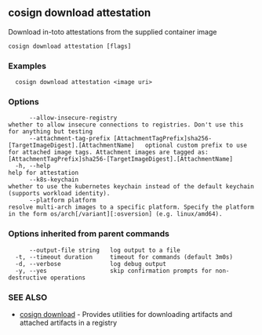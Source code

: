 ## cosign download attestation

Download in-toto attestations from the supplied container image

```
cosign download attestation [flags]
```

### Examples

```
  cosign download attestation <image uri>
```

### Options

```
      --allow-insecure-registry                                                                  whether to allow insecure connections to registries. Don't use this for anything but testing
      --attachment-tag-prefix [AttachmentTagPrefix]sha256-[TargetImageDigest].[AttachmentName]   optional custom prefix to use for attached image tags. Attachment images are tagged as: [AttachmentTagPrefix]sha256-[TargetImageDigest].[AttachmentName]
  -h, --help                                                                                     help for attestation
      --k8s-keychain                                                                             whether to use the kubernetes keychain instead of the default keychain (supports workload identity).
      --platform platform                                                                        resolve multi-arch images to a specific platform. Specify the platform in the form os/arch[/variant][:osversion] (e.g. linux/amd64).
```

### Options inherited from parent commands

```
      --output-file string   log output to a file
  -t, --timeout duration     timeout for commands (default 3m0s)
  -d, --verbose              log debug output
  -y, --yes                  skip confirmation prompts for non-destructive operations
```

### SEE ALSO

* [cosign download](cosign_download.md)	 - Provides utilities for downloading artifacts and attached artifacts in a registry

